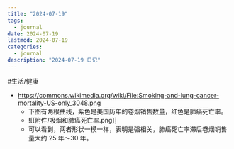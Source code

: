 ```yaml
---
title: "2024-07-19"
tags:
  - journal
date: 2024-07-19
lastmod: 2024-07-19
categories:
  - journal
description: "2024-07-19 日记"
---
```


#生活/健康

- https://commons.wikimedia.org/wiki/File:Smoking-and-lung-cancer-mortality-US-only_3048.png
    - 下图有两根曲线，紫色是美国历年的卷烟销售数量，红色是肺癌死亡率。
    - ![[附件/吸烟和肺癌死亡率.png]]
    - 可以看到，两者形状一模一样，表明是强相关，肺癌死亡率滞后卷烟销售量大约 25 年～30 年。
